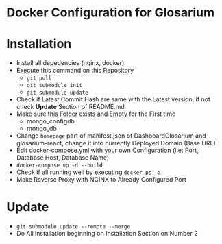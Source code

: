 # Docker Configuration for Glosarium

# Installation
* Install all depedencies (nginx, docker)
* Execute this command on this Repository
	* `git pull`
	* `git submodule init`
	* `git submodule update`
* Check if Latest Commit Hash are same with the Latest version, if not check **Update** Section of README.md
* Make sure this Folder exists and Empty for the First time
	* mongo_configdb
	* mongo_db
* Change `homepage` part of manifest.json of DashboardGlosarium and glosarium-react, change it into currently Deployed Domain (Base URL)
* Edit docker-compose.yml with your own Configuration (i.e: Port, Database Host, Database Name)
* `docker-compose up -d --build`
* Check if all running well by executing `docker ps -a`
* Make Reverse Proxy with NGINX to Already Configured Port

# Update
* `git submodule update --remote --merge`
* Do All installation beginning on Installation Section on Number 2


